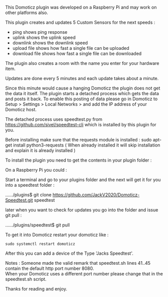 This Domoticz plugin was developed on a Raspberry Pi and may work on other platforms also.

This plugin creates and updates 5 Custom Sensors for the next speeds : 

 - ping             shows ping response
 - uplink           shows the uplink speed
 - downlink         shows the downlink speed
 - upload file      shows how fast a single file can be uploaded
 - download file    shows how fast a single file can be downloaded

The plugin also creates a room with the name you enter for your hardware item.

Updates are done every 5 minutes and each update takes about a minute.

Since this minute would cause a hanging Domoticz the plugin does not get the data it itself.
The plugin starts a detached process which gets the data and posts it back.
To enable this posting of data please go in Domoticz to Setup > Settings > Local Networks > and add the IP address of your Domoticz host.

The detached process uses speedtest.py from https://github.com/sivel/speedtest-cli which is installed by this plugin for you.

Before installing make sure that the requests module is installed :
sudo apt-get install python3-requests
( When already installed it will skip installation and explain it is already installed )

To install the plugin you need to get the contents in your plugin folder :

On a Raspberry Pi you could :

Start a terminal and go to your plugins folder and the next will get it for you into a speedtest folder : 

 ....../plugins$ git clone https://github.com/JackV2020/Domoticz-Speedtest.git speedtest

later when you want to check for updates you go into the folder and issue git pull :

 ....../plugins/speedtest$ git pull

To get it into Domoticz restart your domoticz like :

    sudo systemctl restart domoticz

After this you can add a device of the Type 'Jacks Speedtest'.

Notes :
     Someone made the valid remark that speedtest.sh lines 41..45 contain the default http port number 8080.  
     When your Domoticz uses a different port number please change that in the speedtest.sh script.


Thanks for reading and enjoy.
